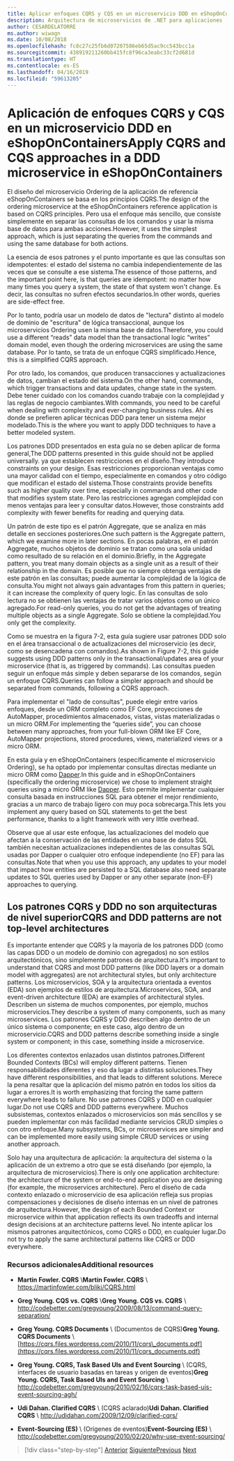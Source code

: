 ```yaml
---
title: Aplicar enfoques CQRS y CQS en un microservicio DDD en eShopOnContainers
description: Arquitectura de microservicios de .NET para aplicaciones .NET en contenedor | Información sobre cómo se implementa CQRS en el microservicio de pedidos en eShopOnContainers.
author: CESARDELATORRE
ms.author: wiwagn
ms.date: 10/08/2018
ms.openlocfilehash: fc8c27c25fb6d07207586eb65d5ac9cc543bcc1a
ms.sourcegitcommit: 438919211260bb415fc8f96ca3eabc33cf2d681d
ms.translationtype: HT
ms.contentlocale: es-ES
ms.lasthandoff: 04/16/2019
ms.locfileid: "59613205"
---
```

# <a name="apply-cqrs-and-cqs-approaches-in-a-ddd-microservice-in-eshoponcontainers"></a><span data-ttu-id="09742-103">Aplicación de enfoques CQRS y CQS en un microservicio DDD en eShopOnContainers</span><span class="sxs-lookup"><span data-stu-id="09742-103">Apply CQRS and CQS approaches in a DDD microservice in eShopOnContainers</span></span>

<span data-ttu-id="09742-104">El diseño del microservicio Ordering de la aplicación de referencia eShopOnContainers se basa en los principios CQRS.</span><span class="sxs-lookup"><span data-stu-id="09742-104">The design of the ordering microservice at the eShopOnContainers reference application is based on CQRS principles.</span></span> <span data-ttu-id="09742-105">Pero usa el enfoque más sencillo, que consiste simplemente en separar las consultas de los comandos y usar la misma base de datos para ambas acciones.</span><span class="sxs-lookup"><span data-stu-id="09742-105">However, it uses the simplest approach, which is just separating the queries from the commands and using the same database for both actions.</span></span>

<span data-ttu-id="09742-106">La esencia de esos patrones y el punto importante es que las consultas son idempotentes: el estado del sistema no cambia independientemente de las veces que se consulte a ese sistema.</span><span class="sxs-lookup"><span data-stu-id="09742-106">The essence of those patterns, and the important point here, is that queries are idempotent: no matter how many times you query a system, the state of that system won't change.</span></span> <span data-ttu-id="09742-107">Es decir, las consultas no sufren efectos secundarios.</span><span class="sxs-lookup"><span data-stu-id="09742-107">In other words, queries are side-effect free.</span></span>

<span data-ttu-id="09742-108">Por lo tanto, podría usar un modelo de datos de "lectura" distinto al modelo de dominio de "escritura" de lógica transaccional, aunque los microservicios Ordering usen la misma base de datos.</span><span class="sxs-lookup"><span data-stu-id="09742-108">Therefore, you could use a different “reads” data model than the transactional logic “writes” domain model, even though the ordering microservices are using the same database.</span></span> <span data-ttu-id="09742-109">Por lo tanto, se trata de un enfoque CQRS simplificado.</span><span class="sxs-lookup"><span data-stu-id="09742-109">Hence, this is a simplified CQRS approach.</span></span>

<span data-ttu-id="09742-110">Por otro lado, los comandos, que producen transacciones y actualizaciones de datos, cambian el estado del sistema.</span><span class="sxs-lookup"><span data-stu-id="09742-110">On the other hand, commands, which trigger transactions and data updates, change state in the system.</span></span> <span data-ttu-id="09742-111">Debe tener cuidado con los comandos cuando trabaje con la complejidad y las reglas de negocio cambiantes.</span><span class="sxs-lookup"><span data-stu-id="09742-111">With commands, you need to be careful when dealing with complexity and ever-changing business rules.</span></span> <span data-ttu-id="09742-112">Ahí es donde se prefieren aplicar técnicas DDD para tener un sistema mejor modelado.</span><span class="sxs-lookup"><span data-stu-id="09742-112">This is the where you want to apply DDD techniques to have a better modeled system.</span></span>

<span data-ttu-id="09742-113">Los patrones DDD presentados en esta guía no se deben aplicar de forma general,</span><span class="sxs-lookup"><span data-stu-id="09742-113">The DDD patterns presented in this guide should not be applied universally.</span></span> <span data-ttu-id="09742-114">ya que establecen restricciones en el diseño.</span><span class="sxs-lookup"><span data-stu-id="09742-114">They introduce constraints on your design.</span></span> <span data-ttu-id="09742-115">Esas restricciones proporcionan ventajas como una mayor calidad con el tiempo, especialmente en comandos y otro código que modifican el estado del sistema.</span><span class="sxs-lookup"><span data-stu-id="09742-115">Those constraints provide benefits such as higher quality over time, especially in commands and other code that modifies system state.</span></span> <span data-ttu-id="09742-116">Pero las restricciones agregan complejidad con menos ventajas para leer y consultar datos.</span><span class="sxs-lookup"><span data-stu-id="09742-116">However, those constraints add complexity with fewer benefits for reading and querying data.</span></span>

<span data-ttu-id="09742-117">Un patrón de este tipo es el patrón Aggregate, que se analiza en más detalle en secciones posteriores.</span><span class="sxs-lookup"><span data-stu-id="09742-117">One such pattern is the Aggregate pattern, which we examine more in later sections.</span></span> <span data-ttu-id="09742-118">En pocas palabras, en el patrón Aggregate, muchos objetos de dominio se tratan como una sola unidad como resultado de su relación en el dominio.</span><span class="sxs-lookup"><span data-stu-id="09742-118">Briefly, in the Aggregate pattern, you treat many domain objects as a single unit as a result of their relationship in the domain.</span></span> <span data-ttu-id="09742-119">Es posible que no siempre obtenga ventajas de este patrón en las consultas; puede aumentar la complejidad de la lógica de consulta.</span><span class="sxs-lookup"><span data-stu-id="09742-119">You might not always gain advantages from this pattern in queries; it can increase the complexity of query logic.</span></span> <span data-ttu-id="09742-120">En las consultas de solo lectura no se obtienen las ventajas de tratar varios objetos como un único agregado.</span><span class="sxs-lookup"><span data-stu-id="09742-120">For read-only queries, you do not get the advantages of treating multiple objects as a single Aggregate.</span></span> <span data-ttu-id="09742-121">Solo se obtiene la complejidad.</span><span class="sxs-lookup"><span data-stu-id="09742-121">You only get the complexity.</span></span>

<span data-ttu-id="09742-122">Como se muestra en la figura 7-2, esta guía sugiere usar patrones DDD solo en el área transaccional o de actualizaciones del microservicio (es decir, como se desencadena con comandos).</span><span class="sxs-lookup"><span data-stu-id="09742-122">As shown in Figure 7-2, this guide suggests using DDD patterns only in the transactional/updates area of your microservice (that is, as triggered by commands).</span></span> <span data-ttu-id="09742-123">Las consultas pueden seguir un enfoque más simple y deben separarse de los comandos, según un enfoque CQRS.</span><span class="sxs-lookup"><span data-stu-id="09742-123">Queries can follow a simpler approach and should be separated from commands, following a CQRS approach.</span></span>

<span data-ttu-id="09742-124">Para implementar el "lado de consultas", puede elegir entre varios enfoques, desde un ORM completo como EF Core, proyecciones de AutoMapper, procedimientos almacenados, vistas, vistas materializadas o un micro ORM.</span><span class="sxs-lookup"><span data-stu-id="09742-124">For implementing the “queries side”, you can choose between many approaches, from your full-blown ORM like EF Core, AutoMapper projections, stored procedures, views, materialized views or a micro ORM.</span></span>

<span data-ttu-id="09742-125">En esta guía y en eShopOnContainers (específicamente el microservicio Ordering), se ha optado por implementar consultas directas mediante un micro ORM como [Dapper](https://github.com/StackExchange/dapper-dot-net).</span><span class="sxs-lookup"><span data-stu-id="09742-125">In this guide and in eShopOnContainers (specifically the ordering microservice) we chose to implement straight queries using a micro ORM like [Dapper](https://github.com/StackExchange/dapper-dot-net).</span></span> <span data-ttu-id="09742-126">Esto permite implementar cualquier consulta basada en instrucciones SQL para obtener el mejor rendimiento, gracias a un marco de trabajo ligero con muy poca sobrecarga.</span><span class="sxs-lookup"><span data-stu-id="09742-126">This lets you implement any query based on SQL statements to get the best performance, thanks to a light framework with very little overhead.</span></span>

<span data-ttu-id="09742-127">Observe que al usar este enfoque, las actualizaciones del modelo que afectan a la conservación de las entidades en una base de datos SQL también necesitan actualizaciones independientes de las consultas SQL usadas por Dapper o cualquier otro enfoque independiente (no EF) para las consultas.</span><span class="sxs-lookup"><span data-stu-id="09742-127">Note that when you use this approach, any updates to your model that impact how entities are persisted to a SQL database also need separate updates to SQL queries used by Dapper or any other separate (non-EF) approaches to querying.</span></span>

## <a name="cqrs-and-ddd-patterns-are-not-top-level-architectures"></a><span data-ttu-id="09742-128">Los patrones CQRS y DDD no son arquitecturas de nivel superior</span><span class="sxs-lookup"><span data-stu-id="09742-128">CQRS and DDD patterns are not top-level architectures</span></span>

<span data-ttu-id="09742-129">Es importante entender que CQRS y la mayoría de los patrones DDD (como las capas DDD o un modelo de dominio con agregados) no son estilos arquitectónicos, sino simplemente patrones de arquitectura.</span><span class="sxs-lookup"><span data-stu-id="09742-129">It's important to understand that CQRS and most DDD patterns (like DDD layers or a domain model with aggregates) are not architectural styles, but only architecture patterns.</span></span> <span data-ttu-id="09742-130">Los microservicios, SOA y la arquitectura orientada a eventos (EDA) son ejemplos de estilos de arquitectura.</span><span class="sxs-lookup"><span data-stu-id="09742-130">Microservices, SOA, and event-driven architecture (EDA) are examples of architectural styles.</span></span> <span data-ttu-id="09742-131">Describen un sistema de muchos componentes, por ejemplo, muchos microservicios.</span><span class="sxs-lookup"><span data-stu-id="09742-131">They describe a system of many components, such as many microservices.</span></span> <span data-ttu-id="09742-132">Los patrones CQRS y DDD describen algo dentro de un único sistema o componente; en este caso, algo dentro de un microservicio.</span><span class="sxs-lookup"><span data-stu-id="09742-132">CQRS and DDD patterns describe something inside a single system or component; in this case, something inside a microservice.</span></span>

<span data-ttu-id="09742-133">Los diferentes contextos enlazados usan distintos patrones.</span><span class="sxs-lookup"><span data-stu-id="09742-133">Different Bounded Contexts (BCs) will employ different patterns.</span></span> <span data-ttu-id="09742-134">Tienen responsabilidades diferentes y eso da lugar a distintas soluciones.</span><span class="sxs-lookup"><span data-stu-id="09742-134">They have different responsibilities, and that leads to different solutions.</span></span> <span data-ttu-id="09742-135">Merece la pena resaltar que la aplicación del mismo patrón en todos los sitios da lugar a errores.</span><span class="sxs-lookup"><span data-stu-id="09742-135">It is worth emphasizing that forcing the same pattern everywhere leads to failure.</span></span> <span data-ttu-id="09742-136">No use patrones CQRS y DDD en cualquier lugar.</span><span class="sxs-lookup"><span data-stu-id="09742-136">Do not use CQRS and DDD patterns everywhere.</span></span> <span data-ttu-id="09742-137">Muchos subsistemas, contextos enlazados o microservicios son más sencillos y se pueden implementar con más facilidad mediante servicios CRUD simples o con otro enfoque.</span><span class="sxs-lookup"><span data-stu-id="09742-137">Many subsystems, BCs, or microservices are simpler and can be implemented more easily using simple CRUD services or using another approach.</span></span>

<span data-ttu-id="09742-138">Solo hay una arquitectura de aplicación: la arquitectura del sistema o la aplicación de un extremo a otro que se está diseñando (por ejemplo, la arquitectura de microservicios).</span><span class="sxs-lookup"><span data-stu-id="09742-138">There is only one application architecture: the architecture of the system or end-to-end application you are designing (for example, the microservices architecture).</span></span> <span data-ttu-id="09742-139">Pero el diseño de cada contexto enlazado o microservicio de esa aplicación refleja sus propias compensaciones y decisiones de diseño internas en un nivel de patrones de arquitectura.</span><span class="sxs-lookup"><span data-stu-id="09742-139">However, the design of each Bounded Context or microservice within that application reflects its own tradeoffs and internal design decisions at an architecture patterns level.</span></span> <span data-ttu-id="09742-140">No intente aplicar los mismos patrones arquitectónicos, como CQRS o DDD, en cualquier lugar.</span><span class="sxs-lookup"><span data-stu-id="09742-140">Do not try to apply the same architectural patterns like CQRS or DDD everywhere.</span></span>

### <a name="additional-resources"></a><span data-ttu-id="09742-141">Recursos adicionales</span><span class="sxs-lookup"><span data-stu-id="09742-141">Additional resources</span></span>

- <span data-ttu-id="09742-142">**Martin Fowler. CQRS** \\</span><span class="sxs-lookup"><span data-stu-id="09742-142">**Martin Fowler. CQRS** \\</span></span>
  <https://martinfowler.com/bliki/CQRS.html>

- <span data-ttu-id="09742-143">**Greg Young. CQS vs. CQRS** \\</span><span class="sxs-lookup"><span data-stu-id="09742-143">**Greg Young. CQS vs. CQRS** \\</span></span>
  <http://codebetter.com/gregyoung/2009/08/13/command-query-separation/>

- <span data-ttu-id="09742-144">**Greg Young. CQRS Documents** \ (Documentos de CQRS)</span><span class="sxs-lookup"><span data-stu-id="09742-144">**Greg Young. CQRS Documents** \\</span></span>
  [https://cqrs.files.wordpress.com/2010/11/cqrs\_documents.pdf](https://cqrs.files.wordpress.com/2010/11/cqrs_documents.pdf)

- <span data-ttu-id="09742-145">**Greg Young. CQRS, Task Based UIs and Event Sourcing** \ (CQRS, interfaces de usuario basadas en tareas y origen de eventos)</span><span class="sxs-lookup"><span data-stu-id="09742-145">**Greg Young. CQRS, Task Based UIs and Event Sourcing** \\</span></span>
  <http://codebetter.com/gregyoung/2010/02/16/cqrs-task-based-uis-event-sourcing-agh/>

- <span data-ttu-id="09742-146">**Udi Dahan. Clarified CQRS** \ (CQRS aclarado)</span><span class="sxs-lookup"><span data-stu-id="09742-146">**Udi Dahan. Clarified CQRS** \\</span></span>
  <http://udidahan.com/2009/12/09/clarified-cqrs/>

- <span data-ttu-id="09742-147">**Event-Sourcing (ES)** \ (Orígenes de eventos)</span><span class="sxs-lookup"><span data-stu-id="09742-147">**Event-Sourcing (ES)** \\</span></span>
  <http://codebetter.com/gregyoung/2010/02/20/why-use-event-sourcing/>

>[!div class="step-by-step"]
><span data-ttu-id="09742-148">[Anterior](apply-simplified-microservice-cqrs-ddd-patterns.md)
>[Siguiente](cqrs-microservice-reads.md)</span><span class="sxs-lookup"><span data-stu-id="09742-148">[Previous](apply-simplified-microservice-cqrs-ddd-patterns.md)
[Next](cqrs-microservice-reads.md)</span></span>
